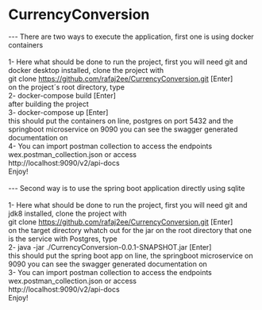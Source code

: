 # CurrencyConversion
--- There are two ways to execute the application, first one is using docker containers <br/><br/>
1- Here what should be done to run the project, first you will need git and docker desktop installed,
clone the project with <br/>
git clone https://github.com/rafaj2ee/CurrencyConversion.git [Enter] <br/>on the project´s root directory, type <br/>
2- docker-compose build [Enter] <br/>
after building the project <br/>
3- docker-compose up [Enter] <br/>
this should put the containers on line, postgres on port 5432 and the springboot microservice on 9090
you can see the swagger generated documentation on <br/>
4- You can import postman collection to access the endpoints wex.postman_collection.json or access<br/>
http://localhost:9090/v2/api-docs<br/>
Enjoy!<br/><br/>
--- Second way is to use the spring boot application directly using sqlite<br/><br/>
1- Here what should be done to run the project, first you will need git and jdk8 installed,
clone the project with <br/>
git clone https://github.com/rafaj2ee/CurrencyConversion.git [Enter] <br/>
on the target directory whatch out for the jar on the root directory that one is the service with Postgres, type <br/>
2- java -jar ./CurrencyConversion-0.0.1-SNAPSHOT.jar [Enter] <br/>
this should put the spring boot app on line, the springboot microservice on 9090
you can see the swagger generated documentation on <br/>
3- You can import postman collection to access the endpoints wex.postman_collection.json or access<br/>
http://localhost:9090/v2/api-docs<br/>
Enjoy! 